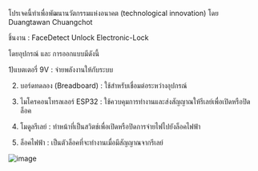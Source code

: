 โปรเจคนี้ทำเพื่อพัฒนานวัตกรรมแห่งอนาคต (technological innovation) โดย Duangtawan Chuangchot

ชิ้นงาน : FaceDetect Unlock Electronic-Lock


โดยอุปกรณ์ และ การออกแบบมีดังนี้

1)แบตเตอรี่ 9V : จ่ายพลังงานให้กับระบบ

2) บอร์ดทดลอง (Breadboard) : ใช้สำหรับเชื่อมต่อระหว่างอุปกรณ์
   
3) ไมโครคอนโทรลเลอร์ ESP32 : ใช้ควบคุมการทำงานและส่งสัญญาณให้รีเลย์เพื่อเปิดหรือปิดล็อค
   
4) โมดูลรีเลย์ : ทำหน้าที่เป็นสวิตช์เพื่อเปิดหรือปิดการจ่ายไฟไปยังล็อคไฟฟ้า
   
5) ล็อคไฟฟ้า : เป็นตัวล็อคที่จะทำงานเมื่อมีสัญญาณจากรีเลย์


![image](https://github.com/user-attachments/assets/4eee0350-6fef-45fa-ad5a-824a3865531b)
